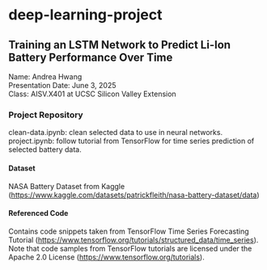# deep-learning-project
## Training an LSTM Network to Predict Li-Ion Battery Performance Over Time
Name: Andrea Hwang\
Presentation Date: June 3, 2025\
Class: AISV.X401 at UCSC Silicon Valley Extension
### Project Repository
clean-data.ipynb: clean selected data to use in neural networks.\
project.ipynb: follow tutorial from TensorFlow for time series prediction of selected battery data.
#### Dataset
NASA Battery Dataset from Kaggle (https://www.kaggle.com/datasets/patrickfleith/nasa-battery-dataset/data)
#### Referenced Code
Contains code snippets taken from TensorFlow Time Series Forecasting Tutorial (https://www.tensorflow.org/tutorials/structured_data/time_series). \
Note that code samples from TensorFlow tutorials are licensed under the Apache 2.0 License (https://www.tensorflow.org/tutorials).
